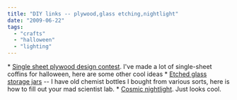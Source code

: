 ```yaml
---
title: "DIY links -- plywood,glass etching,nightlight"
date: "2009-06-22"
tags: 
  - "crafts"
  - "halloween"
  - "lighting"
---
```


\* [Single sheet plywood design contest](http://www.design21sdn.com/challenges/15). I've made a lot of single-sheet coffins for halloween, here are some other cool ideas \* [Etched glass storage jars](http://lifehacker.com/5188977/make-your-own-etched-glass-storage-jars) -- I have old chemist bottles I bought from various sorts, here is how to fill out your mad scientist lab. \* [Cosmic nightlight](http://blog.makezine.com/archive/2009/02/not_so_lazy_sunday_weekend_project_2.html?CMP=OTC-0D6B48984890). Just looks cool.
